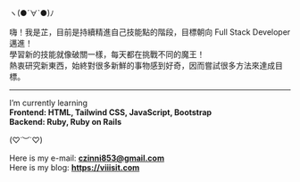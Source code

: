 ヽ(●´∀`●)ﾉ 

嗨！我是芷，目前是持續精進自己技能點的階段，目標朝向 Full Stack Developer 邁進！<br />
學習新的技能就像破關一樣，每天都在挑戰不同的魔王！<br />
熱衷研究新東西，始終對很多新鮮的事物感到好奇，因而嘗試很多方法來達成目標。

---

I’m currently learning <br /> **Frontend: HTML, Tailwind CSS, JavaScript, Bootstrap <br /> Backend: Ruby, Ruby on Rails**

(♡˙︶˙♡) 

Here is my e-mail: **czinni853@gmail.com** <br />
Here is my blog: **https://viiisit.com**


<!---
viiining/viiining is a ✨ special ✨ repository because its `README.md` (this file) appears on your GitHub profile.
You can click the Preview link to take a look at your changes.
--->
